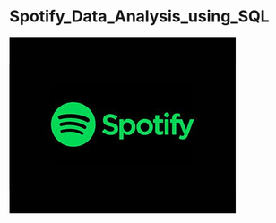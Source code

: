 # Spotify_Data_Analysis_using_SQL

![Spotify](https://github.com/Issita/Spotify_Data_Analysis_using_SQL/blob/main/spotify.png)
